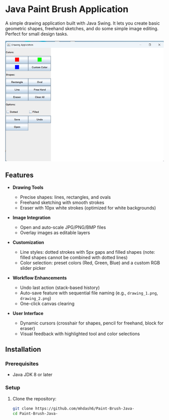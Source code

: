 # Java Paint Brush Application

A simple drawing application built with Java Swing. It lets you create basic geometric shapes, freehand sketches, and do some simple image editing. Perfect for small design tasks.



![Application Screenshot](Screenshot.png)


## Features

- **Drawing Tools**
  - Precise shapes: lines, rectangles, and ovals
  - Freehand sketching with smooth strokes
  - Eraser with 10px white strokes (optimized for white backgrounds)

- **Image Integration**
  - Open and auto-scale JPG/PNG/BMP files
  - Overlay images as editable layers

- **Customization**
  - Line styles: dotted strokes with 5px gaps and filled shapes (note: filled shapes cannot be combined with dotted lines)
  - Color selection: preset colors (Red, Green, Blue) and a custom RGB slider picker

- **Workflow Enhancements**
  - Undo last action (stack-based history)
  - Auto-save feature with sequential file naming (e.g., `drawing_1.png`, `drawing_2.png`)
  - One-click canvas clearing

- **User Interface**
  - Dynamic cursors (crosshair for shapes, pencil for freehand, block for eraser)
  - Visual feedback with highlighted tool and color selections

## Installation

### Prerequisites
- Java JDK 8 or later

### Setup
1. Clone the repository:
   ```bash
   git clone https://github.com/mhdash6/Paint-Brush-Java-
   cd Paint-Brush-Java-
